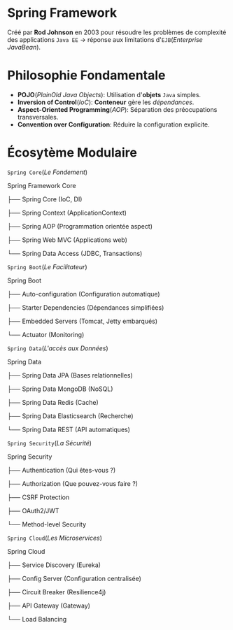 # Spring Framework
Créé par __Rod Johnson__ en 2003 pour résoudre les problèmes de complexité des applications `Java EE` -> réponse aux limitations d'`EJB`(_Enterprise JavaBean_).

# Philosophie Fondamentale
- __POJO__(_PlainOld Java Objects_): Utilisation d'__objets__ `Java` simples.
- __Inversion of Control__(_IoC_): __Conteneur__ gère les _dépendances_.
- __Aspect-Oriented Programming__(_AOP_): Séparation des préocupations transversales.
- __Convention over Configuration__: Réduire la configuration explicite.

# Écosytème Modulaire
`Spring Core`(_Le Fondement_)

Spring Framework Core

├── Spring Core (IoC, DI)

├── Spring Context (ApplicationContext)

├── Spring AOP (Programmation orientée aspect)

├── Spring Web MVC (Applications web)

└── Spring Data Access (JDBC, Transactions)

`Spring Boot`(_Le Facilitateur_)

Spring Boot

├── Auto-configuration (Configuration automatique)

├── Starter Dependencies (Dépendances simplifiées)

├── Embedded Servers (Tomcat, Jetty embarqués)

└── Actuator (Monitoring)

`Spring Data`(_L'accès aux Données_)

Spring Data

├── Spring Data JPA (Bases relationnelles)

├── Spring Data MongoDB (NoSQL)

├── Spring Data Redis (Cache)

├── Spring Data Elasticsearch (Recherche)

└── Spring Data REST (API automatiques)

`Spring Security`(_La Sécurité_)

Spring Security

├── Authentication (Qui êtes-vous ?)

├── Authorization (Que pouvez-vous faire ?)

├── CSRF Protection

├── OAuth2/JWT

└── Method-level Security

`Spring Cloud`(_Les Microservices_)

Spring Cloud

├── Service Discovery (Eureka)

├── Config Server (Configuration centralisée)

├── Circuit Breaker (Resilience4j)

├── API Gateway (Gateway)

└── Load Balancing

